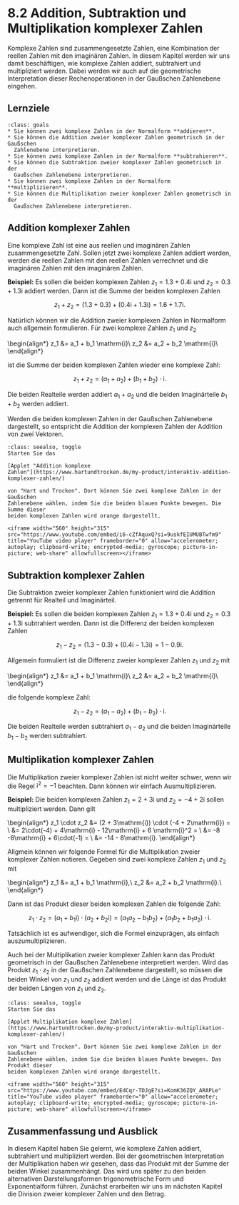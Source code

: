 # 8.2 Addition, Subtraktion und Multiplikation komplexer Zahlen

Komplexe Zahlen sind zusammengesetzte Zahlen, eine Kombination der reellen
Zahlen mit den imaginären Zahlen. In diesem Kapitel werden wir uns damit
beschäftigen, wie komplexe Zahlen addiert, subtrahiert und multipliziert werden.
Dabei werden wir auch auf die geometrische Interpretation dieser
Rechenoperationen in der Gaußschen Zahlenebene eingehen.


## Lernziele

```{admonition} Lernziele 
:class: goals
* Sie können zwei komplexe Zahlen in der Normalform **addieren**.
* Sie können die Addition zweier komplexer Zahlen geometrisch in der Gaußschen
  Zahlenebene interpretieren.
* Sie können zwei komplexe Zahlen in der Normalform **subtrahieren**.
* Sie können die Subtraktion zweier komplexer Zahlen geometrisch in der
  Gaußschen Zahlenebene interpretieren.
* Sie können zwei komplexe Zahlen in der Normalform **multiplizieren**.
* Sie können die Multiplikation zweier komplexer Zahlen geometrisch in der
  Gaußschen Zahlenebene interpretieren.
```


## Addition komplexer Zahlen

Eine komplexe Zahl ist eine aus reellen und imaginären Zahlen zusammengesetzte
Zahl. Sollen jetzt zwei komplexe Zahlen addiert werden, werden die reellen
Zahlen mit den reellen Zahlen verrechnet und die imaginären Zahlen mit den
imaginären Zahlen.

**Beispiel:** Es sollen die beiden komplexen Zahlen $z_1 = 1.3 +
0.4\mathrm{i}$ und $z_2 =  0.3 + 1.3\mathrm{i}$ addiert werden. Dann ist die
Summe der beiden komplexen Zahlen

$$z_1 + z_2 = (1.3 + 0.3) + (0.4 \mathrm{i} + 1.3\mathrm{i}) = 1.6 + 1.7
\mathrm{i}.$$

Natürlich können wir die Addition zweier komplexen Zahlen in Normalform auch
allgemein formulieren. Für zwei komplexe Zahlen $z_1$ und $z_2$

\begin{align*}
z_1 &= a_1 + b_1 \mathrm{i}\\
z_2 &= a_2 + b_2 \mathrm{i}\\
\end{align*}

ist die Summe der beiden komplexen Zahlen wieder eine komplexe Zahl:

$$z_1 + z_2 = (a_1 + a_2) + (b_1 + b_2) \cdot \mathrm{i}.$$

Die beiden Realteile werden addiert $a_1 + a_2$ und die beiden Imaginärteile
$b_1 + b_2$ werden addiert.

Werden die beiden komplexen Zahlen in der Gaußschen Zahlenebene dargestellt, so
entspricht die Addition der komplexen Zahlen der Addition von zwei Vektoren.

```{admonition} Interaktiv: Addition komplexe Zahlen von "Hart und Trocken"
:class: seealso, toggle
Starten Sie das 

[Applet "Addition komplexe
Zahlen"](https://www.hartundtrocken.de/my-product/interaktiv-addition-komplexer-zahlen/) 

von "Hart und Trocken". Dort können Sie zwei komplexe Zahlen in der Gaußschen
Zahlenebene wählen, indem Sie die beiden blauen Punkte bewegen. Die Summe dieser
beiden komplexen Zahlen wird orange dargestellt.
```

```{dropdown} Video "Komplexe Zahlen - Gaußsche Zahlenebene Addition" von Prof. Hoever
<iframe width="560" height="315" src="https://www.youtube.com/embed/i6-cZfAquxQ?si=9uskfEIUMUBTwfm9" title="YouTube video player" frameborder="0" allow="accelerometer; 
autoplay; clipboard-write; encrypted-media; gyroscope; picture-in-picture; web-share" allowfullscreen></iframe>
```

## Subtraktion komplexer Zahlen

Die Subtraktion zweier komplexer Zahlen funktioniert wird die Addition getrennt
für Realteil und Imaginärteil.

**Beispiel:** Es sollen die beiden komplexen Zahlen $z_1 = 1.3 + 0.4\mathrm{i}$
und $z_2 =  0.3 + 1.3\mathrm{i}$ subtrahiert werden. Dann ist die Differenz der
beiden komplexen Zahlen

$$z_1 - z_2 = (1.3 - 0.3) + (0.4 \mathrm{i} - 1.3\mathrm{i}) = 1 - 0.9
\mathrm{i}.$$

Allgemein formuliert ist die Differenz zweier komplexer Zahlen $z_1$ und $z_2$ mit

\begin{align*}
z_1 &= a_1 + b_1 \mathrm{i}\\
z_2 &= a_2 + b_2 \mathrm{i}\\
\end{align*}

die folgende komplexe Zahl:

$$z_1 - z_2 = (a_1 - a_2) + (b_1 - b_2) \cdot \mathrm{i}.$$

Die beiden Realteile werden subtrahiert $a_1 - a_2$ und die beiden Imaginärteile
$b_1 - b_2$ werden subtrahiert.


## Multiplikation komplexer Zahlen

Die Multiplikation zweier komplexer Zahlen ist nicht weiter schwer, wenn wir die Regel $\mathrm{i}^2 = -1$ beachten. Dann können wir einfach Ausmultiplizieren.

**Beispiel:** Die beiden komplexen Zahlen $z_1 = 2 + 3\mathrm{i}$ und $z_2 = -4 + 2\mathrm{i}$ sollen multipliziert werden. Dann gilt

\begin{align*}
z_1 \cdot z_2 
&= (2 + 3\mathrm{i}) \cdot (-4 + 2\mathrm{i}) = \\
&= 2\cdot(-4) + 4\mathrm{i} - 12\mathrm{i} + 6 \mathrm{i}^2 = \\
&= -8 -8\mathrm{i} + 6\cdot(-1) = \\
&= -14 - 8\mathrm{i}.
\end{align*}

Allgmein können wir folgende Formel für die Multiplikation zweier komplexer
Zahlen notieren. Gegeben sind zwei komplexe Zahlen $z_1$ und $z_2$ mit

\begin{align*}
z_1 &= a_1 + b_1 \mathrm{i},\\
z_2 &= a_2 + b_2 \mathrm{i}.\\
\end{align*}

Dann ist das Produkt dieser beiden komplexen Zahlen die folgende Zahl:

$$z_1 \cdot z_2 = (a_1 + b_1\mathrm{i}) \cdot (a_2 + b_2\mathrm{i}) = (a_1 a_2 -
b_1 b_2) + (a_1 b_2 + b_1 a_2) \cdot\mathrm{i}.$$

Tatsächlich ist es aufwendiger, sich die Formel einzuprägen, als einfach
auszumultiplizieren.

Auch bei der Multiplikation zweier komplexer Zahlen kann das Produkt geometrisch
in der Gaußschen Zahlenebene interpretiert werden. Wird das Produkt $z_1 \cdot
z_2$ in der Gaußschen Zahlenebene dargestellt, so müssen die beiden Winkel von
$z_1$ und $z_2$ addiert werden und die Länge ist das Produkt der beiden Längen
von $z_1$ und $z_2$.

```{admonition} Interaktiv: Multiplikation komplexe Zahlen von "Hart und Trocken"
:class: seealso, toggle
Starten Sie das 

[Applet Multiplikation komplexe Zahlen](https://www.hartundtrocken.de/my-product/interaktiv-multiplikation-komplexer-zahlen/)

von "Hart und Trocken". Dort können Sie zwei komplexe Zahlen in der Gaußschen
Zahlenebene wählen, indem Sie die beiden blauen Punkte bewegen. Das Produkt dieser
beiden komplexen Zahlen wird orange dargestellt.
```

```{dropdown} Video "Komplexe Zahlen - Gaußsche Zahlenebene Multiplikation" von Prof. Hoever
<iframe width="560" height="315" src="https://www.youtube.com/embed/EdCqr-TDJgE?si=KomK36ZQY_ARAPLe" title="YouTube video player" frameborder="0" allow="accelerometer; 
autoplay; clipboard-write; encrypted-media; gyroscope; picture-in-picture; web-share" allowfullscreen></iframe>
```


## Zusammenfassung und Ausblick

In diesem Kapitel haben Sie gelernt, wie komplexe Zahlen addiert, subtrahiert
und multipliziert werden. Bei der geometrischen Interpretation der
Multiplikation haben wir gesehen, dass das Produkt mit der Summe der beiden
Winkel zusammenhängt. Das wird uns später zu den beiden alternativen
Darstellungsformen trigonometrische Form und Exponentialform führen. Zunächst
erarbeiten wir uns im nächsten Kapitel die Division zweier komplexer Zahlen und
den Betrag.
